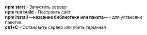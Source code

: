 **npm start** - Запустить сервер <br>
**npm run build** - Построить сайт <br>
**npm install** **--название библиотеки или пакета--** - для установки пакетов <br>
**ctrl+С** - Остановить сервер или убить терминал <br>
